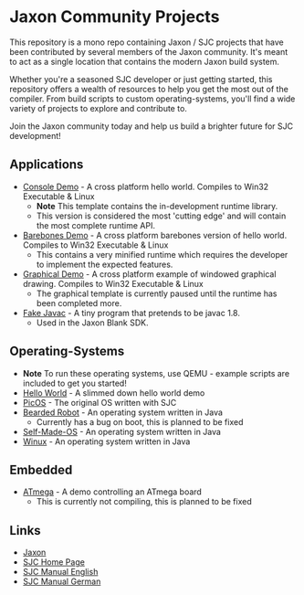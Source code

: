 # Jaxon Community Projects
This repository is a mono repo containing Jaxon / SJC projects that have been contributed by several members of the Jaxon community. It's meant to act as a single location that contains the modern Jaxon build system.

Whether you're a seasoned SJC developer or just getting started, this repository offers a wealth of resources to help you get the most out of the compiler. From build scripts to custom operating-systems, you'll find a wide variety of projects to explore and contribute to.

Join the Jaxon community today and help us build a brighter future for SJC development!

## Applications
+ [Console Demo](application/demo-console/) - A cross platform hello world. Compiles to Win32 Executable & Linux
    + **Note** This template contains the in-development runtime library.
    + This version is considered the most 'cutting edge' and will contain the most complete runtime API.
+ [Barebones Demo](application/demo-barebones/) - A cross platform barebones version of hello world. Compiles to Win32 Executable & Linux
	+ This contains a very minified runtime which requires the developer to implement the expected features.
+ [Graphical Demo](application/demo-graphical/) - A cross platform example of windowed graphical drawing. Compiles to Win32 Executable & Linux
    + The graphical template is currently paused until the runtime has been completed more.
+ [Fake Javac](application/fake-javac/) - A tiny program that pretends to be javac 1.8.
    + Used in the Jaxon Blank SDK.

## Operating-Systems
+ **Note** To run these operating systems, use QEMU - example scripts are included to get you started!
+ [Hello World](operating-system/hello-world/) - A slimmed down hello world demo
+ [PicOS](operating-system/picos/) - The original OS written with SJC
+ [Bearded Robot](operating-system/bearded-robot/) - An operating system written in Java
	+ Currently has a bug on boot, this is planned to be fixed
+ [Self-Made-OS](operating-system/self-made-os/) - An operating system written in Java
+ [Winux](operating-system/winux/) - An operating system written in Java

## Embedded
+ [ATmega](embedded/atmega/) - A demo controlling an ATmega board
	+ This is currently not compiling, this is planned to be fixed

## Links
+ [Jaxon](https://konloch.com/jaxon)
+ [SJC Home Page](https://www.fam-frenz.de/stefan/compiler.html)
+ [SJC Manual English](https://www.fam-frenz.de/stefan/man042_0182eng.pdf)
+ [SJC Manual German](https://www.fam-frenz.de/stefan/man046_0190.pdf)